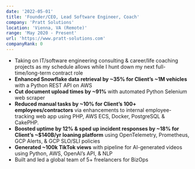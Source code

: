 ```yaml
---
date: '2022-05-01'
title: 'Founder/CEO, Lead Software Engineer, Coach'
company: 'Pratt Solutions'
location: 'Vienna, VA (Remote)'
range: 'May 2020 - Present'
url: 'https://www.pratt-solutions.com'
companyRank: 0
---
```

- Taking on IT/software engineering consulting & career/life coaching projects as my schedule allows while I hunt down my next full-time/long-term contract role
- **Enhanced Snowflake data retrieval by ~35% for Client’s ~1M vehicles** with a Python REST API on AWS
- **Cut document upload times by ~91%** with automated Python Selenium web scraper
- **Reduced manual tasks by ~10% for Client’s 100+ employees/contractors** via enhancements to internal employee-tracking web app using PHP, AWS ECS, Docker, PostgreSQL & CakePHP.
- **Boosted uptime by 12% & sped up incident responses by ~18% for Client’s ~$140B/yr loaning platform** using OpenTelemetry, Prometheus, GCP Alerts, & GCP SLO/SLI policies
- **Generated ~100k TikTok views** with pipeline for AI-generated videos using Python, AWS, OpenAI’s API, & NLP
- Built and led a global team of 5+ freelancers for BizOps